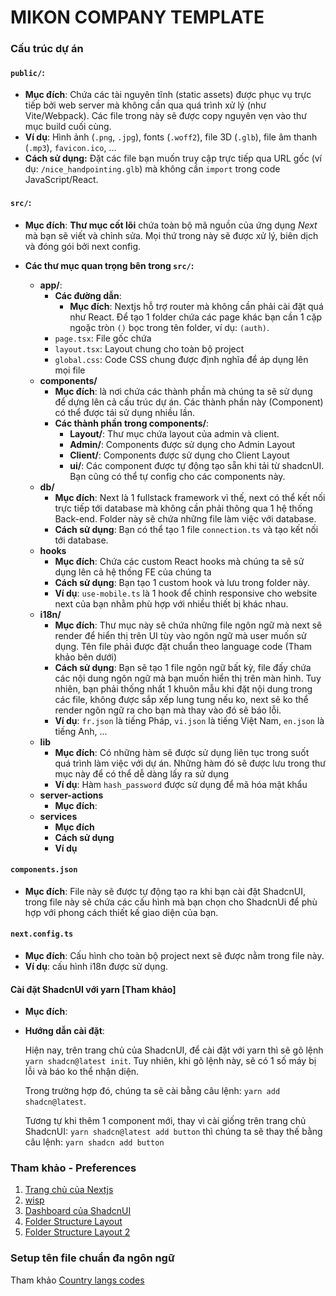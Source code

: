 # MIKON COMPANY TEMPLATE

### Cấu trúc dự án

#### `public/`:

* **Mục đích**: Chứa các tài nguyên tĩnh (static assets) được phục vụ trực tiếp bởi web server mà không cần qua quá trình xử lý (như Vite/Webpack). Các file trong này sẽ được copy nguyên vẹn vào thư mục build cuối cùng.
* **Ví dụ**: Hình ảnh (`.png`, `.jpg`), fonts (`.woff2`), file 3D (`.glb`), file âm thanh (`.mp3`), `favicon.ico`, ...
* **Cách sử dụng:** Đặt các file bạn muốn truy cập trực tiếp qua URL gốc (ví dụ: `/nice_handpointing.glb`) mà không cần `import` trong code JavaScript/React.

#### `src/`:

* **Mục đích**: **Thư mục cốt lõi** chứa toàn bộ mã nguồn của ứng dụng *Next* mà bạn sẽ viết và chỉnh sửa. Mọi thứ trong này sẽ được xử lý, biên dịch và đóng gói bởi next config.

* **Các thư mục quan trọng bên trong `src/`:**
    * **app/**: 
        * **Các đường dẫn**:
            * **Mục đích**: Nextjs hỗ trợ router mà không cần phải cài đặt quá như React. Để tạo 1 folder chứa các page khác bạn cần 1 cặp ngoặc tròn `()` bọc trong tên folder, ví dụ: `(auth)`.
        * `page.tsx`: File gốc chứa 
        * `layout.tsx`: Layout chung cho toàn bộ project
        * `global.css`: Code CSS chung được định nghĩa để áp dụng lên mọi file
    * **components/**
        *  **Mục đích**: là nơi chứa các thành phần mà chúng ta sẽ sử dụng để dựng lên cả cấu trúc dự án. Các thành phần này (Component) có thể được tái sử dụng nhiều lần. 
        *  **Các thành phần trong components/**:
            * **Layout/**: Thư mục chứa layout của admin và client.
            * **Admin/**: Components được sử dụng cho Admin Layout 
            * **Client/**: Components được sử dụng cho Client Layout
            * **ui/**: Các component được tự động tạo sẵn khi tải từ shadcnUI. Bạn cũng có thể tự config cho các components này.
    * **db/**
        * **Mục đích**: Next là 1 fullstack framework vì thế, next có thể kết nối trực tiếp tới database mà không cần phải thông qua 1 hệ thống Back-end. Folder này sẽ chứa những file làm việc với database.
        * **Cách sử dụng**: Bạn có thể tạo 1 file `connection.ts` và tạo kết nối tới database.
    * **hooks**
        * **Mục đích**: Chứa các custom React hooks mà chúng ta sẽ sử dụng lên cả hệ thống FE của chúng ta 
        * **Cách sử dụng**: Bạn tạo 1 custom hook và lưu trong folder này.
        * **Ví dụ**: `use-mobile.ts` là 1 hook để chỉnh responsive cho website next của bạn nhằm phù hợp với nhiều thiết bị khác nhau.
    * **i18n/** 
        * **Mục đích**: Thư mục này sẽ chứa những file ngôn ngữ mà next sẽ render để hiển thị trên UI tùy vào ngôn ngữ mà user muốn sử dụng. Tên file phải được đặt chuẩn theo language code (Tham khảo bên dưới)
        * **Cách sử dụng**: Bạn sẽ tạo 1 file ngôn ngữ bất kỳ, file đấy chứa các nội dung ngôn ngữ mà bạn muốn hiển thị trên màn hình. Tuy nhiên, bạn phải thống nhất 1 khuôn mẫu khi đặt nội dung trong các file, không được sắp xếp lung tung nếu ko, next sẽ ko thể render ngôn ngữ ra cho bạn mà thay vào đó sẽ báo lỗi.
        * **Ví dụ**: `fr.json` là tiếng Pháp, `vi.json` là tiếng Việt Nam, `en.json` là tiếng Anh, ...
    * **lib**
        * **Mục đích**: Có những hàm sẽ được sử dụng liên tục trong suốt quá trình làm việc với dự án. Những hàm đó sẽ được lưu trong thư mục này để có thể dễ dàng lấy ra sử dụng 
        * **Ví dụ**: Hàm `hash_password` được sử dụng để mã hóa mật khẩu
    * **server-actions**
        * **Mục đích**: 
    * **services** 
        * **Mục đích** 
        * **Cách sử dụng**
        * **Ví dụ**

#### `components.json` 
* **Mục đích**: File này sẽ được tự động tạo ra khi bạn cài đặt ShadcnUI, trong file này sẽ chứa các cấu hình mà bạn chọn cho ShadcnUi để phù hợp với phong cách thiết kế giao diện của bạn.

#### `next.config.ts`
* **Mục đích**: Cấu hình cho toàn bộ project next sẽ được nằm trong file này. 
* **Ví dụ**: cấu hình i18n được sử dụng.

#### Cài đặt ShadcnUI với yarn [Tham khảo]
* **Mục đích**:
* **Hướng dẫn cài đặt**:

    Hiện nay, trên trang chủ của ShadcnUI, để cài đặt với yarn thì sẽ gõ lệnh `yarn shadcn@latest init`. Tuy nhiên, khi gõ lệnh này, sẽ có 1 số máy bị lỗi và báo ko thể nhận diện.

    Trong trường hợp đó, chúng ta sẽ cài bằng câu lệnh: `yarn add shadcn@latest`. 

    Tương tự khi thêm 1 component mới, thay vì cài giống trên trang chủ ShadcnUI: `yarn shadcn@latest add button` thì chúng ta sẽ thay thế bằng câu lệnh: `yarn shadcn add button` 

### Tham khảo - Preferences
1. [Trang chủ của Nextjs](https://nextjs.org/docs/app/getting-started/project-structure)
2. [wisp](https://www.wisp.blog/blog/the-ultimate-guide-to-organizing-your-nextjs-15-project-structure)
3. [Dashboard của ShadcnUI](https://ui.shadcn.com/examples/dashboard)
4. [Folder Structure Layout](https://youtu.be/gLFT1wYd7G0?si=WttGsLZkJ8T_J978)
5. [Folder Structure Layout 2](https://youtu.be/xyxrB2Aa7KE?si=pSpSRkGvwcVFiBKl)

### Setup tên file chuẩn đa ngôn ngữ

Tham khảo [Country langs codes](https://www.fincher.org/Utilities/CountryLanguageList.shtml)
